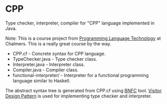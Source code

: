 # CPP
Type checker, interpreter, compiler for "CPP" language implemented in Java.

Note: This is a course project from [Programming Language Technology](http://www.cse.chalmers.se/edu/course/DAT151_Programming_Language_Technology/) at Chalmers. This is a really great course by the way.


- CPP.cf - Concrete syntax for CPP language.
- TypeChecker.java - Type checker class.
- Interpreter.java - Interpreter class.
- Compiler.java - Compiler class.
- functional-interpreter/ - Interpreter for a functional programming language similar to Haskell.

The abstract syntax tree is generated from CPP.cf using [BNFC](https://bnfc.digitalgrammars.com/) tool. [Visitor Design Pattern](https://en.wikipedia.org/wiki/Visitor_pattern) is used for implementing type checker and interpreter.
